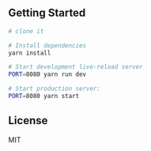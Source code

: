 Getting Started
---------------

```sh
# clone it

# Install dependencies
yarn install

# Start development live-reload server
PORT=8080 yarn run dev

# Start production server:
PORT=8080 yarn start
```

License
-------

MIT
